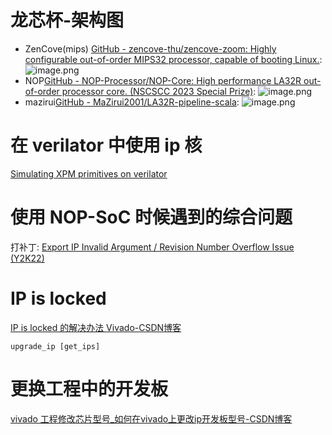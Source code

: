 # 龙芯杯-架构图
- ZenCove(mips) [GitHub - zencove-thu/zencove-zoom: Highly configurable out-of-order MIPS32 processor, capable of booting Linux.](https://github.com/zencove-thu/zencove-zoom/tree/main): ![image.png](https://jiunian-pic-1310185536.cos.ap-nanjing.myqcloud.com/picgo20240426153733.png)
- NOP[GitHub - NOP-Processor/NOP-Core: High performance LA32R out-of-order processor core. (NSCSCC 2023 Special Prize)](https://github.com/NOP-Processor/NOP-Core): ![image.png](https://jiunian-pic-1310185536.cos.ap-nanjing.myqcloud.com/picgo20240426153830.png)
- mazirui[GitHub - MaZirui2001/LA32R-pipeline-scala](https://github.com/MaZirui2001/LA32R-pipeline-scala): ![image.png](https://jiunian-pic-1310185536.cos.ap-nanjing.myqcloud.com/picgo20240426153955.png)

# 在 verilator 中使用 ip 核
[Simulating XPM primitives on verilator](https://support.xilinx.com/s/question/0D52E00007Eu7MUSAZ/simulating-xpm-primitives-on-verilator?language=en_US)

# 使用 NOP-SoC 时候遇到的综合问题
打补丁: [Export IP Invalid Argument / Revision Number Overflow Issue (Y2K22)](https://support.xilinx.com/s/article/76960?language=en_US)

# IP is locked
[IP is locked 的解决办法 Vivado-CSDN博客](https://blog.csdn.net/w_x_yhao/article/details/122453817)
```
upgrade_ip [get_ips]
```

# 更换工程中的开发板
[vivado 工程修改芯片型号\_如何在vivado上更改ip开发板型号-CSDN博客](https://blog.csdn.net/k7126685/article/details/135342517)